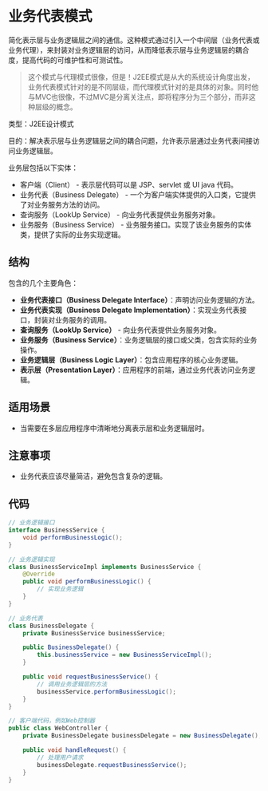 # 业务代表模式

简化表示层与业务逻辑层之间的通信。这种模式通过引入一个中间层（业务代表或业务代理），来封装对业务逻辑层的访问，从而降低表示层与业务逻辑层的耦合度，提高代码的可维护性和可测试性。
>这个模式与代理模式很像，但是！J2EE模式是从大的系统设计角度出发，业务代表模式针对的是不同层级，而代理模式针对的是具体的对象。同时他与MVC也很像，不过MVC是分离关注点，即将程序分为三个部分，而非这种层级的概念。

类型：J2EE设计模式

目的：解决表示层与业务逻辑层之间的耦合问题，允许表示层通过业务代表间接访问业务逻辑层。

业务层包括以下实体：

- 客户端（Client） - 表示层代码可以是 JSP、servlet 或 UI java 代码。
- 业务代表（Business Delegate） - 一个为客户端实体提供的入口类，它提供了对业务服务方法的访问。
- 查询服务（LookUp Service） - 向业务代表提供业务服务对象。
- 业务服务（Business Service） - 业务服务接口。实现了该业务服务的实体类，提供了实际的业务实现逻辑。

## 结构

包含的几个主要角色：

- **业务代表接口（Business Delegate Interface）**：声明访问业务逻辑的方法。
- **业务代表实现（Business Delegate Implementation）**：实现业务代表接口，封装对业务服务的调用。
- **查询服务（LookUp Service）** - 向业务代表提供业务服务对象。
- **业务服务（Business Service）**：业务逻辑层的接口或父类，包含实际的业务操作。
- **业务逻辑层（Business Logic Layer）**：包含应用程序的核心业务逻辑。
- **表示层（Presentation Layer）**：应用程序的前端，通过业务代表访问业务逻辑。

## 适用场景

- 当需要在多层应用程序中清晰地分离表示层和业务逻辑层时。

## 注意事项

- 业务代表应该尽量简洁，避免包含复杂的逻辑。

## 代码

```java
// 业务逻辑接口
interface BusinessService {
    void performBusinessLogic();
}

// 业务逻辑实现
class BusinessServiceImpl implements BusinessService {
    @Override
    public void performBusinessLogic() {
        // 实现业务逻辑
    }
}

// 业务代表
class BusinessDelegate {
    private BusinessService businessService;

    public BusinessDelegate() {
        this.businessService = new BusinessServiceImpl();
    }

    public void requestBusinessService() {
        // 调用业务逻辑层的方法
        businessService.performBusinessLogic();
    }
}

// 客户端代码，例如Web控制器
public class WebController {
    private BusinessDelegate businessDelegate = new BusinessDelegate();

    public void handleRequest() {
        // 处理用户请求
        businessDelegate.requestBusinessService();
    }
}
```
